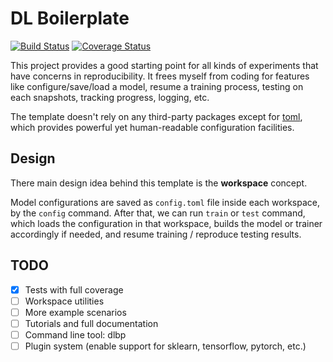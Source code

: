 # DL Boilerplate

[![Build Status](https://travis-ci.org/yxonic/dl-boilerplate.svg?branch=master)](https://travis-ci.org/yxonic/dl-boilerplate) 
[![Coverage Status](https://coveralls.io/repos/github/yxonic/dl-boilerplate/badge.svg)](https://coveralls.io/github/yxonic/dl-boilerplate)

This project provides a good starting point for all kinds of experiments 
that have concerns in reproducibility. It frees myself from coding for 
features like configure/save/load a model, resume a training process, 
testing on each snapshots, tracking progress, logging, etc.

The template doesn't rely on any third-party packages except for [toml](https://github.com/toml-lang/toml),
which provides powerful yet human-readable configuration facilities.

## Design

There main design idea behind this template is the **workspace** concept.

Model configurations are saved as `config.toml` file inside each workspace, by
the `config` command. After that, we can run `train` or `test` command, which
loads the configuration in that workspace, builds the model or trainer
accordingly if needed, and resume training / reproduce testing results.

## TODO
- [x] Tests with full coverage
- [ ] Workspace utilities
- [ ] More example scenarios
- [ ] Tutorials and full documentation
- [ ] Command line tool: dlbp
- [ ] Plugin system (enable support for sklearn, tensorflow, pytorch, etc.)
